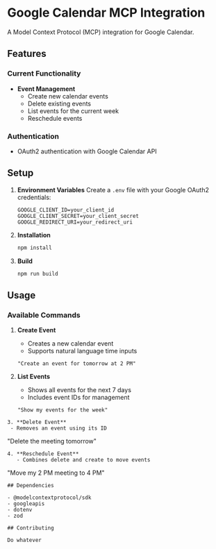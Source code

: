 # Google Calendar MCP Integration

A Model Context Protocol (MCP) integration for Google Calendar.

## Features

### Current Functionality
- **Event Management**
  - Create new calendar events
  - Delete existing events
  - List events for the current week
  - Reschedule events 

### Authentication
- OAuth2 authentication with Google Calendar API

## Setup

1. **Environment Variables**
   Create a `.env` file with your Google OAuth2 credentials:
   ```
   GOOGLE_CLIENT_ID=your_client_id
   GOOGLE_CLIENT_SECRET=your_client_secret
   GOOGLE_REDIRECT_URI=your_redirect_uri
   ```

2. **Installation**
   ```bash
   npm install
   ```

3. **Build**
   ```bash
   npm run build
   ```

## Usage

### Available Commands

1. **Create Event**
   - Creates a new calendar event
   - Supports natural language time inputs
   ```
   "Create an event for tomorrow at 2 PM"
   ``` 

2. **List Events**
   - Shows all events for the next 7 days
   - Includes event IDs for management
   ```
   "Show my events for the week"
  ```
3. **Delete Event**
   - Removes an event using its ID
```
"Delete the meeting tomorrow"
```
4. **Reschedule Event**
   - Combines delete and create to move events
```
 "Move my 2 PM meeting to 4 PM"
```
## Dependencies

- @modelcontextprotocol/sdk
- googleapis
- dotenv
- zod

## Contributing

Do whatever

